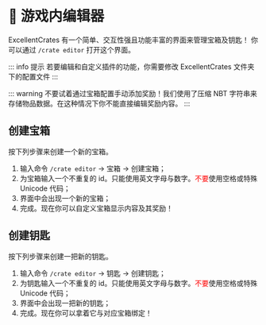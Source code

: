 # 📱 游戏内编辑器
ExcellentCrates 有一个简单、交互性强且功能丰富的界面来管理宝箱及钥匙！
你可以通过 `/crate editor` 打开这个界面。

::: info 提示
若要编辑和自定义插件的功能，你需要修改 ExcellentCrates 文件夹下的配置文件
:::

::: warning
不要试着通过宝箱配置手动添加奖励！我们使用了压缩 NBT 字符串来存储物品数据。在这种情况下你不能直接编辑奖励内容。
:::

## 创建宝箱

按下列步骤来创建一个新的宝箱。

1. 输入命令 `/crate editor` -> 宝箱 -> 创建宝箱；
2. 为宝箱输入一个不重复的 id。只能使用英文字母与数字。<font color="red">不要</font>使用空格或特殊 Unicode 代码；
3. 界面中会出现一个新的宝箱；
4. 完成。现在你可以自定义宝箱显示内容及其奖励！

## 创建钥匙

按下列步骤来创建一把新的钥匙。

1. 输入命令 `/crate editor` -> 钥匙 -> 创建钥匙；
2. 为钥匙输入一个不重复的 id。只能使用英文字母与数字。<font color="red">不要</font>使用空格或特殊 Unicode 代码；
3. 界面中会出现一把新的钥匙；
4. 完成。现在你可以拿着它与对应宝箱绑定！